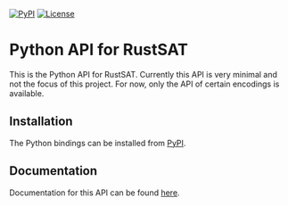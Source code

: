 [![PyPI](https://img.shields.io/pypi/v/rustsat?style=for-the-badge)](https://pypi.org/project/rustsat)
[![License](https://img.shields.io/crates/l/rustsat?style=for-the-badge)](./LICENSE)

<!-- cargo-rdme start -->

# Python API for RustSAT

This is the Python API for RustSAT. Currently this API is very minimal and
not the focus of this project. For now, only the API of certain encodings is
available.

## Installation

The Python bindings can be installed from [PyPI](https://pypi.org/project/rustsat/).

## Documentation

Documentation for this API can be found [here](https://christophjabs.info/rustsat/pyapi/).

<!-- cargo-rdme end -->
